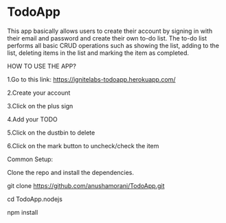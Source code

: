 # TodoApp

This app basically allows users to create their account by signing in with their email and password and create their own to-do list.
The to-do list performs all basic CRUD operations such as showing the list, adding to the list, deleting items in the list
and marking the item as completed.

HOW TO USE THE APP?





1.Go to this link:
https://ignitelabs-todoapp.herokuapp.com/





2.Create your account





3.Click on the plus sign





4.Add your TODO





5.Click on the dustbin to delete





6.Click on the mark button to uncheck/check the item






Common Setup:





Clone the repo and install the dependencies.






git clone https://github.com/anushamorani/TodoApp.git





cd TodoApp.nodejs





npm install
